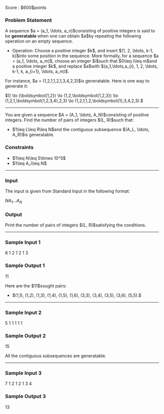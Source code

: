 
<div>

<span>

<span>

<p>
Score : $600$points
</p>

<div>

<section>

### **Problem Statement**

<p>
A sequence $a = (a_1, \ldots, a_n)$consisting of positive integers is said to be 
<strong>
generatable
</strong>
when one can obtain $a$by repeating the following operation on an empty sequence.
</p>

<ul>

<li>
Operation: Choose a positive integer $k$, and insert $(1, 2, \ldots, k-1, k)$into some position in the sequence. More formally, for a sequence $a = (a_1, \ldots, a_m)$, choose an integer $i$such that $0\leq i\leq m$and a positive integer $k$, and replace $a$with $(a_1,\ldots,a_{i}, 1, 2, \ldots, k-1, k, a_{i+1}, \ldots, a_m)$.
</li>

</ul>

<p>
For instance, $a = (1,2,1,1,2,1,3,4,2,3)$is generatable. Here is one way to generate it:
</p>

<p>
$() \to (\boldsymbol{1,2}) \to (1,2,\boldsymbol{1,2,3}) \to (1,2,1,\boldsymbol{1,2,3,4},2,3) \to (1,2,1,1,2,\boldsymbol{1},3,4,2,3).$
</p>

---

<p>
You are given a sequence $A = (A_1, \ldots, A_N)$consisting of positive integers. Find the number of pairs of integers $(L, R)$such that:
</p>

<ul>

<li>
$1\leq L\leq R\leq N$and the contiguous subsequence $(A_L, \ldots, A_R)$is generatable.
</li>

</ul>

</section>

</div>

<div>

<section>

### **Constraints**

<ul>

<li>
$1\leq N\leq 5\times 10^5$
</li>

<li>
$1\leq A_i\leq N$
</li>

</ul>

</section>

</div>

---

<div>

<div>

<section>

### **Input**

<p>
The input is given from Standard Input in the following format:
</p>

<div>

$N$$A_1$$\ldots$$A_N$
</div>

</section>

</div>

<div>

<section>

### **Output**

<p>
Print the number of pairs of integers $(L, R)$satisfying the conditions.
</p>

</section>

</div>

</div>

---

<div>

<section>

### **Sample Input 1**

<div>

6
1 2 1 2 1 3

</div>

</section>

</div>

<div>

<section>

### **Sample Output 1**

<div>

11

</div>

<p>
Here are the $11$sought pairs:
</p>

<ul>

<li>
$(1,1), (1,2), (1,3), (1,4), (1,5), (1,6), (3,3), (3,4), (3,5), (3,6), (5,5).$
</li>

</ul>

</section>

</div>

---

<div>

<section>

### **Sample Input 2**

<div>

5
1 1 1 1 1

</div>

</section>

</div>

<div>

<section>

### **Sample Output 2**

<div>

15

</div>

<p>
All the contiguous subsequences are generatable.
</p>

</section>

</div>

---

<div>

<section>

### **Sample Input 3**

<div>

7
1 2 1 2 1 3 4

</div>

</section>

</div>

<div>

<section>

### **Sample Output 3**

<div>

13

</div>

</section>

</div>

</span>

</span>

</div>

